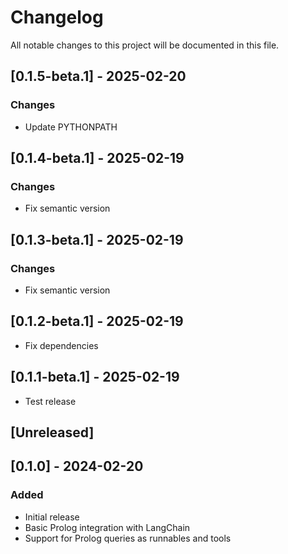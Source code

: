 # Changelog

All notable changes to this project will be documented in this file.

## [0.1.5-beta.1] - 2025-02-20

### Changes
* Update PYTHONPATH

## [0.1.4-beta.1] - 2025-02-19

### Changes
* Fix semantic version

## [0.1.3-beta.1] - 2025-02-19

### Changes
* Fix semantic version

## [0.1.2-beta.1] - 2025-02-19
- Fix dependencies

## [0.1.1-beta.1] - 2025-02-19
- Test release

## [Unreleased]

## [0.1.0] - 2024-02-20
### Added
- Initial release
- Basic Prolog integration with LangChain
- Support for Prolog queries as runnables and tools
